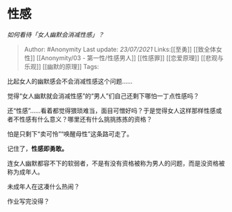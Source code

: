 # 性感
*如何看待「女人幽默会消减性感」？*

> Author: #Anonymity
> Last update: *23/07/2021*
> Links:[[至勇]] [[致全体女性]] [[Anonymity/03 - 第一性/性感男人]] [[性感罪]] [[恋爱原理]] [[悲观与乐观]] [[幽默的原理]]
> Tags:

比起女人的幽默感会不会消减性感这个问题……

觉得“女人幽默就会消减性感”的“男人”们自己还剩下哪怕一丁点性感吗？

还“性感”……看着都觉得猥琐难当，面目可憎好吗？于是觉得女人这样那样性感或者不性感有什么意义？哪里还有什么挑挑拣拣的资格？

怕是只剩下“卖可怜”“唤醒母性”这条路可走了。

记住了，**性感即勇敢。**

连女人幽默都容不下的软弱者，不是有没有资格被称为男人的问题，而是没资格被称为成年人。

未成年人在这凑什么热闹？

作业写完没得？

